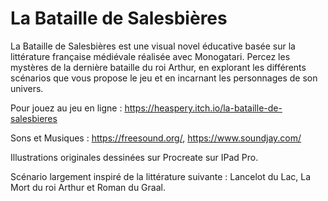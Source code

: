 # La Bataille de Salesbières


La Bataille de Salesbières est une visual novel éducative basée sur la littérature française médiévale réalisée avec Monogatari. Percez les mystères de la dernière bataille du roi Arthur, en explorant les différents scénarios que vous propose le jeu et en incarnant les personnages de son univers. 

Pour jouez au jeu en ligne : https://heaspery.itch.io/la-bataille-de-salesbieres

Sons et Musiques : https://freesound.org/, https://www.soundjay.com/ 

Illustrations originales dessinées sur Procreate sur IPad Pro. 

Scénario largement inspiré de la littérature suivante : Lancelot du Lac, La Mort du roi Arthur et Roman du Graal. 

